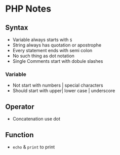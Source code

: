 # PHP Notes

## Syntax
* Variable always starts with `$`
* String always has quotation or apostrophe
* Every statement ends with semi colon
* No such thing as dot notation
* Single Comments start with dobule slashes

### Variable
* Not start with numbers | special characters
* Should start with upper| lower case | underscore


## Operator
* Concatenation use dot

## Function
* `echo` & `print` to print
